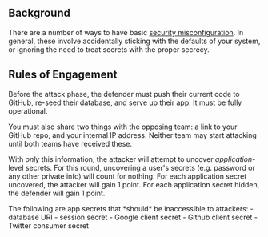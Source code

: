 ## Background
There are a number of ways to have basic [security misconfiguration](https://www.owasp.org/index.php/Top_10_2013-A5-Security_Misconfiguration). In general, these involve accidentally sticking with the defaults of your system, or ignoring the need to treat secrets with the proper secrecy.

## Rules of Engagement
Before the attack phase, the defender must push their current code to GitHub, re-seed their database, and serve up their app. It must be fully operational.

You must also share two things with the opposing team: a link to your GitHub repo, and your internal IP address. Neither team may start attacking until both teams have received these.

With *only* this information, the attacker will attempt to uncover *application*-level secrets. For this round, uncovering a user's secrets (e.g. password or any other private info) will count for nothing. For each application secret uncovered, the attacker will gain 1 point. For each application secret hidden, the defender will gain 1 point.

<hint title="Scorecard: only open after defense AND attack phase (unless you're really lost and need to)">
The following are app secrets that *should* be inaccessible to attackers:
- database URI
- session secret
- Google client secret
- Github client secret
- Twitter consumer secret
</hint>
